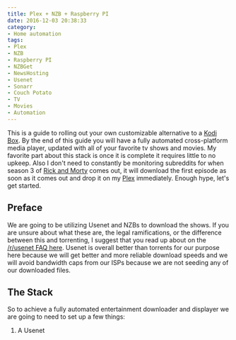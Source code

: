 ```yaml
---
title: Plex + NZB + Raspberry PI
date: 2016-12-03 20:38:33
category:
- Home automation
tags:
- Plex
- NZB
- Raspberry PI
- NZBGet
- NewsHosting
- Usenet
- Sonarr
- Couch Potato
- TV
- Movies
- Automation
---
```

This is a guide to rolling out your own customizable alternative to a [Kodi Box](https://www.reddit.com/r/kodi/). By the end of this guide you will have a fully automated cross-platform media player, updated with all of your favorite tv shows and movies. My favorite part about this stack is once it is complete it requires little to no upkeep. Also I don't need to constantly be monitoring subreddits for when season 3 of [Rick and Morty](http://rickandmorty.wikia.com/wiki/Rick_and_Morty_Wiki) comes out, it will download the first episode as soon as it comes out and drop it on my [Plex](www.plex.tv) immediately. Enough hype, let's get started.

## Preface
We are going to be utilizing Usenet and NZBs to download the shows. If you are unsure about what these are, the legal ramifications, or the difference between this and torrenting, I suggest that you read up about on the [/r/usenet FAQ here](https://www.reddit.com/r/usenet/wiki/faq). Usenet is overall better than torrents for our purpose here because we will get better and more reliable download speeds and we will avoid bandwidth caps from our ISPs because we are not seeding any of our downloaded files.

## The Stack
So to achieve a fully automated entertainment downloader and displayer we are going to need to set up a few things:
1. A Usenet
